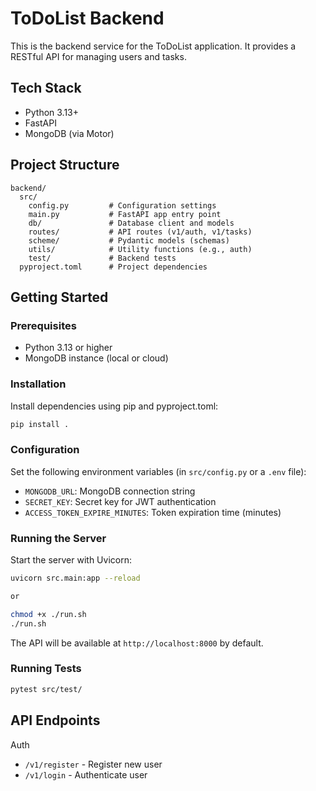 # ToDoList Backend

This is the backend service for the ToDoList application. It provides a RESTful API for managing users and tasks.

## Tech Stack
- Python 3.13+
- FastAPI
- MongoDB (via Motor)

## Project Structure
```
backend/
  src/
    config.py         # Configuration settings
    main.py           # FastAPI app entry point
    db/               # Database client and models
    routes/           # API routes (v1/auth, v1/tasks)
    scheme/           # Pydantic models (schemas)
    utils/            # Utility functions (e.g., auth)
    test/             # Backend tests
  pyproject.toml      # Project dependencies
```

## Getting Started

### Prerequisites
- Python 3.13 or higher
- MongoDB instance (local or cloud)

### Installation
Install dependencies using pip and pyproject.toml:
   ```sh
   pip install .
   ```

### Configuration
Set the following environment variables (in `src/config.py` or a `.env` file):
- `MONGODB_URL`: MongoDB connection string
- `SECRET_KEY`: Secret key for JWT authentication
- `ACCESS_TOKEN_EXPIRE_MINUTES`: Token expiration time (minutes)

### Running the Server
Start the server with Uvicorn:
```sh
uvicorn src.main:app --reload

or

chmod +x ./run.sh
./run.sh
```
The API will be available at `http://localhost:8000` by default.

### Running Tests
```sh
pytest src/test/
```

## API Endpoints
Auth
- `/v1/register` - Register new user
- `/v1/login`    - Authenticate user

